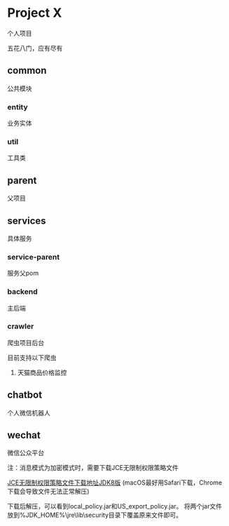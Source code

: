 # Project X

个人项目

五花八门，应有尽有

## common
公共模块

### entity
业务实体

### util
工具类 

## parent
父项目

## services
具体服务

### service-parent
服务父pom

### backend
主后端

### crawler
爬虫项目后台

目前支持以下爬虫
1. 天猫商品价格监控


## chatbot
个人微信机器人

## wechat
微信公众平台

注：消息模式为加密模式时，需要下载JCE无限制权限策略文件

[JCE无限制权限策略文件下载地址JDK8版](http://www.oracle.com/technetwork/java/javase/downloads/jce8-download-2133166.html)
(macOS最好用Safari下载，Chrome下载会导致文件无法正常解压)

下载后解压，可以看到local_policy.jar和US_export_policy.jar。
将两个jar文件放到%JDK_HOME%\jre\lib\security目录下覆盖原来文件即可。

